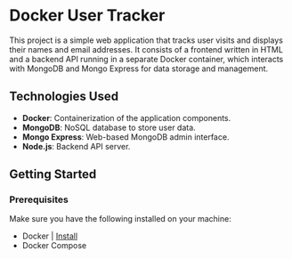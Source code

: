 # Docker User Tracker

This project is a simple web application that tracks user visits and displays their names and email addresses. It consists of a frontend written in HTML and a backend API running in a separate Docker container, which interacts with MongoDB and Mongo Express for data storage and management.


## Technologies Used

- **Docker**: Containerization of the application components.
- **MongoDB**: NoSQL database to store user data.
- **Mongo Express**: Web-based MongoDB admin interface.
- **Node.js**: Backend API server.

## Getting Started

### Prerequisites

Make sure you have the following installed on your machine:

- Docker | [Install](https://docs.docker.com/engine/install/)
- Docker Compose

